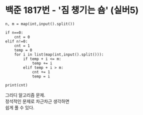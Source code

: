 # 백준 1817번 - '짐 챙기는 숌' (실버5)

```
n, m = map(int,input().split())

if n==0: 
    cnt = 0
elif n!=0: 
    cnt = 1
    temp = 0
    for i in list(map(int,input().split())):
        if temp + i <= m:
            temp += i
        elif temp + i > m:
            cnt += 1
            temp = i

print(cnt)
```

그리디 알고리즘 문제.  
정석적인 문제로 차근차근 생각하면  
쉽게 풀 수 있다.  